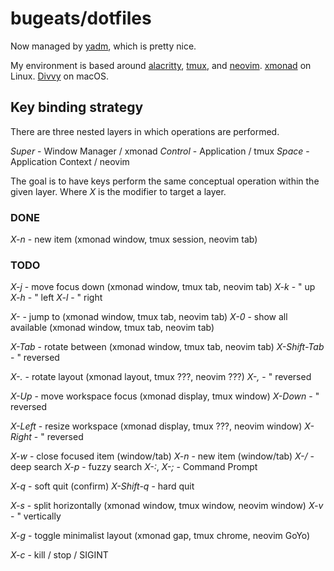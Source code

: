 # bugeats/dotfiles

Now managed by [yadm](https://github.com/TheLocehiliosan/yadm), which is pretty nice.

My environment is based around [alacritty](https://github.com/jwilm/alacritty), [tmux](https://github.com/tmux/tmux), and [neovim](https://neovim.io/). [xmonad](https://xmonad.org/) on Linux. [Divvy](https://apps.apple.com/us/app/divvy-window-manager/id413857545?mt=12) on macOS.


## Key binding strategy

There are three nested layers in which operations are performed.

*Super* - Window Manager / xmonad
*Control* - Application / tmux
*Space* - Application Context / neovim

The goal is to have keys perform the same conceptual operation within the given layer.  Where *X* is the modifier to target a layer.

### DONE

*X-n* - new item (xmonad window, tmux session, neovim tab)

### TODO

*X-j* - move focus down (xmonad window, tmux tab, neovim tab)
*X-k* - " up
*X-h* - " left
*X-l* - " right

*X-<number>* - jump to <number> (xmonad window, tmux tab, neovim tab)
*X-0* - show all available (xmonad window, tmux tab, neovim tab)

*X-Tab* - rotate between (xmonad window, tmux tab, neovim tab)
*X-Shift-Tab* - " reversed

*X-.* - rotate layout (xmonad layout, tmux ???, neovim ???)
*X-,* - " reversed

*X-Up* - move workspace focus (xmonad display, tmux window)
*X-Down* - " reversed

*X-Left* - resize workspace (xmonad display, tmux ???, neovim window)
*X-Right* - " reversed

*X-w* - close focused item (window/tab)
*X-n* - new item (window/tab)
*X-/* - deep search
*X-p* - fuzzy search
*X-:*, *X-;* - Command Prompt

*X-q* - soft quit (confirm)
*X-Shift-q* - hard quit

*X-s* - split horizontally (xmonad window, tmux window, neovim window)
*X-v* - " vertically

*X-g* - toggle minimalist layout (xmonad gap, tmux chrome, neovim GoYo)

*X-c* - kill / stop / SIGINT
